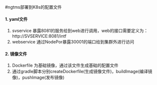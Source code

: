 #ngtms部署到K8s的配置文件
#### 1. yaml文件
1. svservice 暴露8081的服务给到web进行调用，web的接口需要定义为：http://SVSERVICE:8081/intf
2. webservice 通过NodePor暴露30001的端口给到集群外进行访问

#### 2. 镜像文件
1. Dockerfile 为基础镜像，通过该文件生成基础的配置文件
2. 通过gradle脚本分别createDockerfile(生成镜像文件)，buildImage(编译镜像)，pushImage(发布镜像)
